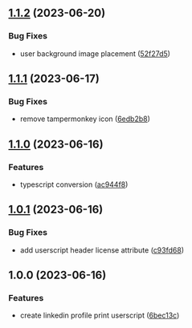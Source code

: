 ## [1.1.2](https://github.com/SignalRichard/userscript-compendium-linkedin-profile-print/compare/v1.1.1...v1.1.2) (2023-06-20)


### Bug Fixes

* user background image placement ([52f27d5](https://github.com/SignalRichard/userscript-compendium-linkedin-profile-print/commit/52f27d59d82e3887dd627e44a12d1bca20185d39))

## [1.1.1](https://github.com/SignalRichard/userscript-compendium-linkedin-profile-print/compare/v1.1.0...v1.1.1) (2023-06-17)


### Bug Fixes

* remove tampermonkey icon ([6edb2b8](https://github.com/SignalRichard/userscript-compendium-linkedin-profile-print/commit/6edb2b80bd6cb6a023dedf2d430424b62c138ad7))

## [1.1.0](https://github.com/SignalRichard/userscript-compendium-linkedin-profile-print/compare/v1.0.1...v1.1.0) (2023-06-16)


### Features

* typescript conversion ([ac944f8](https://github.com/SignalRichard/userscript-compendium-linkedin-profile-print/commit/ac944f8509ac07c0caf3996b6d4b7036b6ea38d2))

## [1.0.1](https://github.com/SignalRichard/userscript-compendium-linkedin-profile-print/compare/v1.0.0...v1.0.1) (2023-06-16)


### Bug Fixes

* add userscript header license attribute ([c93fd68](https://github.com/SignalRichard/userscript-compendium-linkedin-profile-print/commit/c93fd68e75f95956d42a554c00db17e028d35952))

## 1.0.0 (2023-06-16)


### Features

* create linkedin profile print userscript ([6bec13c](https://github.com/SignalRichard/userscript-compendium-linkedin-profile-print/commit/6bec13c0befc0e49856ccb577ea5c621b5de92f8))
